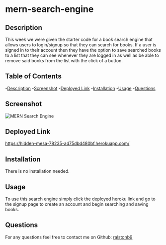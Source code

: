 # mern-search-engine

## Description

This week we were given the starter code for a book search engine that allows users to login/signup so that they can search for books. If a user is signed in to their account then they have the option to save searched books to a list that they can see whenever they are logged in as well as be able to remove said books from the list with the click of a button.

## Table of Contents
-[Description](#description)
-[Screenshot](#screenshot)
-[Deployed Link](#deployed-link)
-[Installation](#installation)
-[Usage](#usage)
-[Questions](#questions)

## Screenshot

![MERN Search Engine](/images/mern-search-engine.png)

## Deployed Link

https://hidden-mesa-78235-ad75dbd480bf.herokuapp.com/

## Installation

There is no installation needed.

## Usage

To use this search engine simply click the deployed heroku link and go to the signup page to create an account and begin searching and saving books.

## Questions

For any questions feel free to contact me on Github: [ralstonb9](https://github.com/ralstonb9)